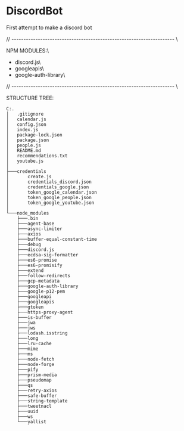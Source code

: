 # DiscordBot
First attempt to make a discord bot

// -------------------------------------------------------------------- \\

NPM MODULES:\
- discord.js\
- googleapis\
- google-auth-library\

// -------------------------------------------------------------------- \\

STRUCTURE TREE:

    C:.
    │   .gitignore
    │   calendar.js
    │   config.json
    │   index.js
    │   package-lock.json
    │   package.json
    │   people.js
    │   README.md
    │   recommendations.txt
    │   youtube.js
    │   
    ├───credentials
    │       create.js
    │       credentials_discord.json
    │       credentials_google.json
    │       token_google_calendar.json
    │       token_google_people.json
    │       token_google_youtube.json
    │       
    └───node_modules
        ├───.bin
        ├───agent-base
        ├───async-limiter
        ├───axios      
        ├───buffer-equal-constant-time
        ├───debug
        ├───discord.js
        ├───ecdsa-sig-formatter
        ├───es6-promise
        ├───es6-promisify
        ├───extend
        ├───follow-redirects
        ├───gcp-metadata
        ├───google-auth-library
        ├───google-p12-pem
        ├───googleapi
        ├───googleapis       
        ├───gtoken
        ├───https-proxy-agent
        ├───is-buffer
        ├───jwa
        ├───jws
        ├───lodash.isstring
        ├───long
        ├───lru-cache
        ├───mime 
        ├───ms  
        ├───node-fetch
        ├───node-forge
        ├───pify
        ├───prism-media
        ├───pseudomap 
        ├───qs
        ├───retry-axios       
        ├───safe-buffer
        ├───string-template         
        ├───tweetnacl
        ├───uuid
        ├───ws
        └───yallist